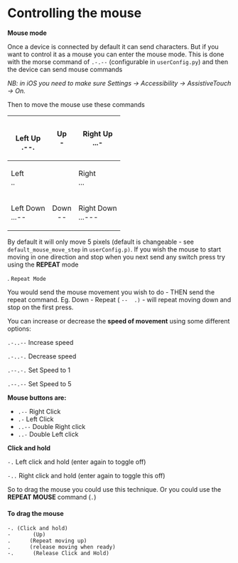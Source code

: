 # Controlling the mouse



**Mouse mode**

Once a device is connected by default it can send characters. But if you want to control it as a mouse you can enter the mouse mode. This is done with the morse command of `.-.--` (configurable in `userConfig.py`) and then the device can send mouse commands

_NB: in iOS you need to make sure Settings -> Accessibility -> AssistiveTouch -> On._

Then to move the mouse use these commands

| <p><br>Left Up<br>.--.</p> |   <p>Up<br>-</p>  | <p>Right Up<br>...-</p>     |
| -------------------------- | :---------------: | --------------------------- |
| <p>Left<br>..</p>          |                   | <p>Right<br>...</p>         |
| <p>Left Down<br>...--</p>  | <p>Down<br>--</p> | <p>Right Down<br>...---</p> |

By default it will only move 5 pixels (default is changeable - see `default_mouse_move_step` in `userConfig.p)`. If you wish the mouse to start moving in one direction and stop when you next send any switch press try using the **REPEAT** mode

. `Repeat Mode`

You would send the mouse movement you wish to do - THEN send the repeat command. Eg. Down - Repeat ( `--  .)` - will repeat moving down and stop on the first press.&#x20;

You can increase or decrease the **speed of movement** using some different options:&#x20;

`.-..--` Increase speed

`.-..-.` Decrease speed

`.--.-.` Set Speed to 1

`.--.--` Set Speed to 5

**Mouse buttons are:**

* `.--` Right Click
* `.-` Left Click
* `..--` Double Right click
* `..-` Double Left click

**Click and hold**

`-.` Left click and hold (enter again to toggle off)

`-..` Right click and hold (enter again to toggle this off)

So to drag the mouse you could use this technique. Or you could use the **REPEAT MOUSE** command (`.`)

#### To drag the mouse

`-. (Click and hold)` \
`-       (Up)` \
`.      (Repeat moving up)` \
`.      (release moving when ready)` \
`-.      (Release Click and Hold)`

